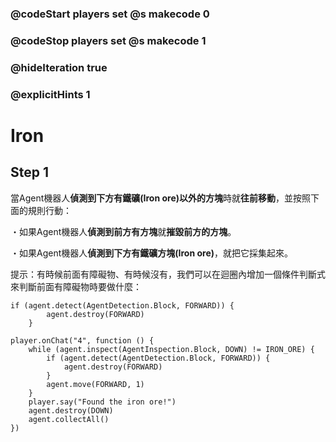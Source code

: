 ### @codeStart players set @s makecode 0
### @codeStop players set @s makecode 1

### @hideIteration true 
### @explicitHints 1


# Iron

## Step 1
當Agent機器人**偵測到下方有鐵礦(Iron ore)以外的方塊**時就**往前移動**，並按照下面的規則行動：

・如果Agent機器人**偵測到前方有方塊**就**摧毀前方的方塊**。

・如果Agent機器人**偵測到下方有鐵礦方塊(Iron ore)**，就把它採集起來。

提示：有時候前面有障礙物、有時候沒有，我們可以在迴圈內增加一個條件判斷式來判斷前面有障礙物時要做什麼：
```block
if (agent.detect(AgentDetection.Block, FORWARD)) {
        agent.destroy(FORWARD)
    }
```

```ghost
player.onChat("4", function () {
    while (agent.inspect(AgentInspection.Block, DOWN) != IRON_ORE) {
        if (agent.detect(AgentDetection.Block, FORWARD)) {
            agent.destroy(FORWARD)
        }
        agent.move(FORWARD, 1)
    }
    player.say("Found the iron ore!")
    agent.destroy(DOWN)
    agent.collectAll()
})
```
